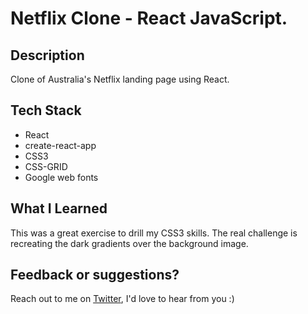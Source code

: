 # Netflix Clone - React JavaScript.

## Description

Clone of Australia's Netflix landing page using React.

## Tech Stack

- React
- create-react-app
- CSS3
- CSS-GRID
- Google web fonts

## What I Learned

This was a great exercise to drill my CSS3 skills. The real challenge is recreating the dark gradients over the background image.

## Feedback or suggestions?

Reach out to me on [Twitter](https://twitter.com/megabitlabs), I'd love to hear from you :)